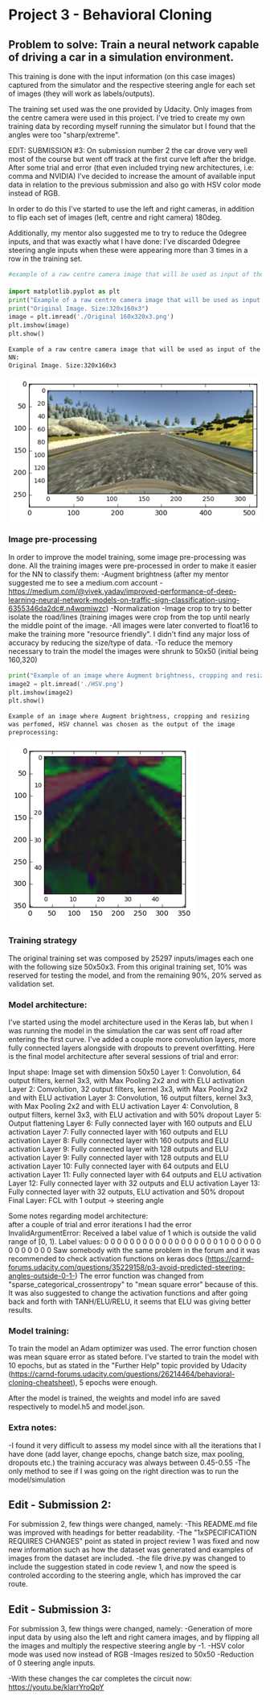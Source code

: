 
# Project 3 - Behavioral Cloning

## Problem to solve: Train a neural network capable of driving a car in a simulation environment.

This training is done with the input information (on this case images) captured from the simulator and the respective steering angle for each set of images (they will work as labels/outputs).

The training set used was the one provided by Udacity.
Only images from the centre camera were used in this project.
I've tried to create my own training data by recording myself running the simulator but I found that the angles were too "sharp/extreme".

EDIT: SUBMISSION #3: On submission number 2 the car drove very well most of the course but went off track at the first curve left after the bridge. After some trial and error (that even included trying new architectures, i.e: comma and NVIDIA) I've decided to increase the amount of available input data in relation to the previous submission and also go with HSV color mode instead of RGB.

In order to do this I've started to use the left and right cameras, in addition to flip each set of images (left, centre and right camera) 180deg.

Additionally, my mentor also suggested me to try to reduce the 0degree inputs, and that was exactly what I have done: I've discarded 0degree steering angle inputs when these were appearing more than 3 times in a row in the training set.


```python
#example of a raw centre camera image that will be used as input of the NN:

import matplotlib.pyplot as plt
print("Example of a raw centre camera image that will be used as input of the NN:")
print("Original Image. Size:320x160x3")
image = plt.imread('./Original 160x320x3.png')
plt.imshow(image)
plt.show()
```

    Example of a raw centre camera image that will be used as input of the NN:
    Original Image. Size:320x160x3



![png](output_1_1.png)


### Image pre-processing

In order to improve the model training, some image pre-processing was done.
All the training images were pre-processed in order to make it easier for the NN to classify them:
-Augment brightness (after my mentor suggested me to see a medium.com account - https://medium.com/@vivek.yadav/improved-performance-of-deep-learning-neural-network-models-on-traffic-sign-classification-using-6355346da2dc#.n4wqmiwzc)
-Normalization
-Image crop to try to better isolate the road/lines (training images were crop from the top until nearly the middle point of the image.
-All images were later converted to float16 to make the training more "resource friendly". I didn't find any major loss of accuracy by reducing the size/type of data.
-To reduce the memory necessary to train the model the images were shrunk to 50x50 (initial being 160,320)


```python
print("Example of an image where Augment brightness, cropping and resizing was perfomed, HSV channel was chosen as the output of the image preprocessing:")
image2 = plt.imread('./HSV.png')
plt.imshow(image2)
plt.show()   
```

    Example of an image where Augment brightness, cropping and resizing was perfomed, HSV channel was chosen as the output of the image preprocessing:



![png](output_3_1.png)


### Training strategy
The original training set was composed by 25297 inputs/images each one with the following size 50x50x3.
From this original training set, 10% was reserved for testing the model, and from the remaining 90%, 20% served as validation set.

### Model architecture:
I've started using the model architecture used in the Keras lab, but when I was running the model in the simulation the car was sent off road after entering the first curve.
I've added a couple more convolution layers, more fully connected layers alongside with dropouts to prevent overfitting.
Here is the final model architecture after several sessions of trial and error:

Input shape: Image set with dimension 50x50
Layer 1: Convolution, 64 output filters, kernel 3x3, with Max Pooling 2x2 and with ELU activation
Layer 2: Convolution, 32 output filters, kernel 3x3, with Max Pooling 2x2 and with ELU activation
Layer 3: Convolution, 16 output filters, kernel 3x3, with Max Pooling 2x2 and with ELU activation
Layer 4: Convolution, 8 output filters, kernel 3x3, with ELU activation and with 50% dropout
Layer 5: Output flattening
Layer 6: Fully connected layer with 160 outputs and ELU activation
Layer 7: Fully connected layer with 160 outputs and ELU activation
Layer 8: Fully connected layer with 160 outputs and ELU activation
Layer 9: Fully connected layer with 128 outputs and ELU activation
Layer 9: Fully connected layer with 128 outputs and ELU activation
Layer 10: Fully connected layer with 64 outputs and ELU activation
Layer 11: Fully connected layer with 64 outputs and ELU activation
Layer 12: Fully connected layer with 32 outputs and ELU activation
Layer 13: Fully connected layer with 32 outputs, ELU activation and 50% dropout
Final Layer: FCL with 1 output -> steering angle

                     
Some notes regarding model architecture:                     
after a couple of trial and error iterations I had the error InvalidArgumentError: Received a label value of 1 which is outside the valid range of [0, 1).  Label values: 0 0 0 0 0 0 0 0 0 0 0 0 0 0 0 0 0 0 1 0 0 0 0 0 0 0 0 0 0 0 0 0
Saw somebody with the same problem in the forum and it was recommended to check activation functions on keras docs (https://carnd-forums.udacity.com/questions/35229158/p3-avoid-predicted-steering-angles-outside-0-1-)
The error function was changed from "sparse_categorical_crossentropy" to "mean square error" because of this.
It was also suggested to change the activation functions and after going back and forth with TANH/ELU/RELU, it seems that ELU was giving better results.

### Model training:
To train the model an Adam optimizer was used.
The error function chosen was mean square error as stated before.
I've started to train the model with 10 epochs, but as stated in the "Further Help" topic provided by Udacity (https://carnd-forums.udacity.com/questions/26214464/behavioral-cloning-cheatsheet), 5 epochs were enough.

After the model is trained, the weights and model info are saved respectively to model.h5 and model.json.

### Extra notes:
-I found it very difficult to assess my model since with all the iterations that I have done (add layer, change epochs, change batch size, max pooling, dropouts etc.) the training accuracy was always between 0.45-0.55
-The only method to see if I was going on the right direction was to run the model/simulation

## Edit - Submission 2:
For submission 2, few things were changed, namely:
-This README.md file was improved with headings for better readability.
-The "1xSPECIFICATION REQUIRES CHANGES" point as stated in project review 1 was fixed and now new information such as how the dataset was generated and examples of images from the dataset are included.
-the file drive.py was changed to include the suggestion stated in code review 1, and now the speed is controled according to the steering angle, which has improved the car route.
    

## Edit - Submission 3:
For submission 3, few things were changed, namely:
-Generation of more input data by using also the left and right camera images, and by flipping all the images and multiply the respective steering angle by -1.
-HSV color mode was used now instead of RGB
-Images resized to 50x50
-Reduction of 0 steering angle inputs.

-With these changes the car completes the circuit now: https://youtu.be/klarrYroQpY
